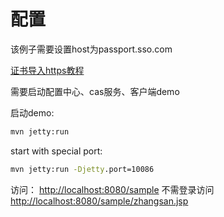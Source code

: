 # 配置

该例子需要设置host为passport.sso.com

[证书导入https教程](http://blog.csdn.net/u010475041/article/details/77931867)

需要启动配置中心、cas服务、客户端demo

启动demo:
```cmd
mvn jetty:run
```
start with special port:
```cmd
mvn jetty:run -Djetty.port=10086
```

访问：
[http://localhost:8080/sample](http://localhost:8080/sample)
不需登录访问
[http://localhost:8080/sample/zhangsan.jsp](http://localhost:8080/sample/zhangsan.jsp)